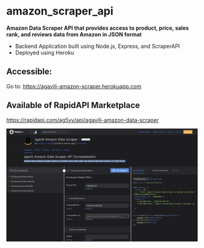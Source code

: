 # amazon_scraper_api
**Amazon Data Scraper API that provides access to product, price, sales rank, and reviews data from Amazon in JSON format**

<ul>
  <li>Backend Application built using Node.js, Express, and ScraperAPI </li>
  <li>Deployed using Heroku</li>
</ul>

## Accessible:
Go to: https://agavili-amazon-scraper.herokuapp.com

## Available of RapidAPI Marketplace

https://rapidapi.com/ag5yy/api/agavili-amazon-data-scraper

![Alt text](/rapid-api-demo.png?raw=true "Demo Pic")


